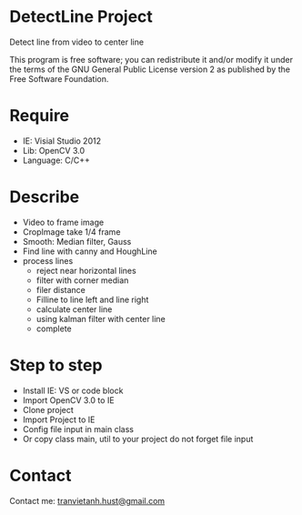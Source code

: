 # DetectLine Project
Detect line from video to center line

This program is free software;
you can redistribute it and/or modify
it under the terms of the GNU General Public License version 2
as published by the Free Software Foundation.
# Require
- IE: Visial Studio 2012
- Lib: OpenCV 3.0
- Language: C/C++
# Describe
- Video to frame image
- CropImage take 1/4 frame
- Smooth: Median filter, Gauss
- Find line with canny and HoughLine
- process lines
  + reject near horizontal lines
  + filter with corner median
  + filer distance
  + Filline to line left and line right
  + calculate center line
  + using kalman filter with center line
  + complete
 
# Step to step
- Install IE: VS or code block
- Import OpenCV 3.0 to IE
- Clone project
- Import Project to IE
- Config file input in main class
- Or copy class main, util to your project do not forget file input

# Contact
Contact me: tranvietanh.hust@gmail.com

